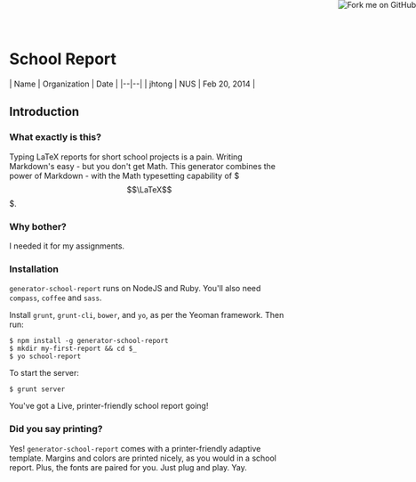 <a href="https://github.com/myrtleTree33/generator-school-report"><img style="position: absolute; top: 0; right: 0; border: 0;" src="https://github-camo.global.ssl.fastly.net/365986a132ccd6a44c23a9169022c0b5c890c387/68747470733a2f2f73332e616d617a6f6e6177732e636f6d2f6769746875622f726962626f6e732f666f726b6d655f72696768745f7265645f6161303030302e706e67" alt="Fork me on GitHub" data-canonical-src="https://s3.amazonaws.com/github/ribbons/forkme_right_red_aa0000.png"></a>

# School Report

| Name | Organization | Date | 
|--|--|
| jhtong | NUS | Feb 20, 2014 |

## Introduction

### What exactly is this?

Typing LaTeX reports for short school projects is a pain.  Writing Markdown's easy - but you don't get Math.  This generator combines the power of Markdown - with the Math typesetting capability of $$$\LaTeX$$$.

### Why bother?

I needed it for my assignments.

### Installation

`generator-school-report` runs on NodeJS and Ruby.  You'll also need `compass`, `coffee` and `sass`.

Install `grunt`, `grunt-cli`, `bower`, and `yo`, as per the Yeoman framework.  Then run:

	$ npm install -g generator-school-report
	$ mkdir my-first-report && cd $_
	$ yo school-report

To start the server:

	$ grunt server

You've got a Live, printer-friendly school report going!


### Did you say printing?

Yes!  `generator-school-report` comes with a printer-friendly adaptive template.  Margins and colors are printed nicely, as you would in a school report.  Plus, the fonts are paired for you.  Just plug and play.  Yay.
